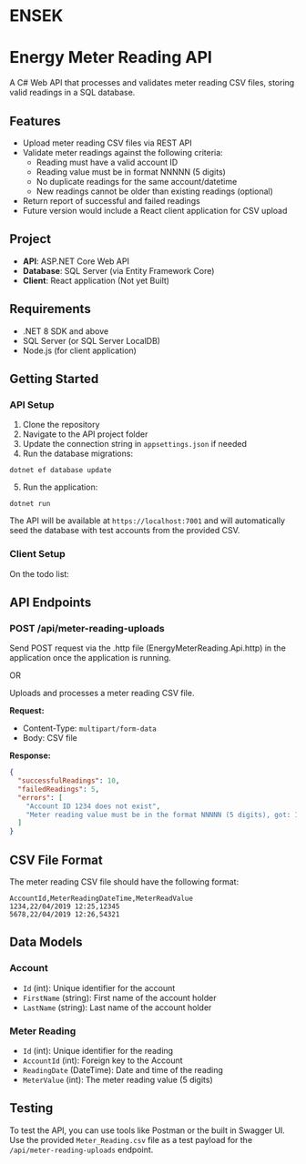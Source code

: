 # ENSEK
# Energy Meter Reading API

A C# Web API that processes and validates meter reading CSV files, storing valid readings in a SQL database.

## Features

- Upload meter reading CSV files via REST API
- Validate meter readings against the following criteria:
  - Reading must have a valid account ID
  - Reading value must be in format NNNNN (5 digits)
  - No duplicate readings for the same account/datetime
  - New readings cannot be older than existing readings (optional)
- Return report of successful and failed readings
- Future version would include a React client application for CSV upload

## Project

- **API**: ASP.NET Core Web API
- **Database**: SQL Server (via Entity Framework Core)
- **Client**: React application (Not yet Built)

## Requirements

- .NET 8 SDK and above
- SQL Server (or SQL Server LocalDB)
- Node.js (for client application)

## Getting Started

### API Setup

1. Clone the repository
2. Navigate to the API project folder
3. Update the connection string in `appsettings.json` if needed
4. Run the database migrations:

```
dotnet ef database update
```

5. Run the application:

```
dotnet run
```

The API will be available at `https://localhost:7001` and will automatically seed the database with test accounts from the provided CSV.

### Client Setup

On the todo list:

## API Endpoints

### POST /api/meter-reading-uploads

Send POST request via the .http file (EnergyMeterReading.Api.http) in the application once the application is running.

OR

Uploads and processes a meter reading CSV file.

**Request:**

- Content-Type: `multipart/form-data`
- Body: CSV file

**Response:**

```json
{
  "successfulReadings": 10,
  "failedReadings": 5,
  "errors": [
    "Account ID 1234 does not exist",
    "Meter reading value must be in the format NNNNN (5 digits), got: 123"
  ]
}
```

## CSV File Format

The meter reading CSV file should have the following format:

```
AccountId,MeterReadingDateTime,MeterReadValue
1234,22/04/2019 12:25,12345
5678,22/04/2019 12:26,54321
```

## Data Models

### Account

- `Id` (int): Unique identifier for the account
- `FirstName` (string): First name of the account holder
- `LastName` (string): Last name of the account holder

### Meter Reading

- `Id` (int): Unique identifier for the reading
- `AccountId` (int): Foreign key to the Account
- `ReadingDate` (DateTime): Date and time of the reading
- `MeterValue` (int): The meter reading value (5 digits)

## Testing

To test the API, you can use tools like Postman or the built in Swagger UI. Use the provided `Meter_Reading.csv` file as a test payload for the `/api/meter-reading-uploads` endpoint.
